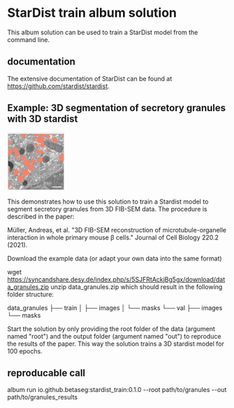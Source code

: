# StarDist train album solution

This album solution can be used to train a StarDist model from the command line.

## documentation

The extensive documentation of StarDist can be found at https://github.com/stardist/stardist.

## Example: 3D segmentation of secretory granules with 3D stardist

![](granules.png)

This demonstrates how to use this solution to train a Stardist model to segment secretory granules from 3D FIB-SEM data.
The procedure is described in the paper:

Müller, Andreas, et al. "3D FIB-SEM reconstruction of microtubule-organelle interaction in whole primary mouse β cells." Journal of Cell Biology 220.2 (2021).

Download the example data (or adapt your own data into the same format)

wget https://syncandshare.desy.de/index.php/s/5SJFRtAckjBg5gx/download/data_granules.zip
unzip data_granules.zip
which should result in the following folder structure:

data_granules
├── train
│   ├── images
│   └── masks
└── val
    ├── images
    └── masks

Start the solution by only providing the root folder of the data (argument named "root")
and the output folder (argument named "out") to reproduce the results of the paper. 
This way the solution trains a 3D stardist model for 100 epochs.

## reproducable call
album run io.github.betaseg:stardist_train:0.1.0 --root path/to/granules --out path/to/granules_results 


